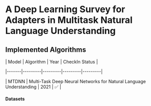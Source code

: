 # A Deep Learning Survey for Adapters in Multitask Natural Language Understanding


## Implemented Algorithms


| Model | Algorithm | Year | CheckIn Status | 

|-------|---------|---------|---------|---------|

|  MTDNN  | Multi-Task Deep Neural Networks for Natural Language Understanding | 2021 |   ✅   |


#### Datasets
